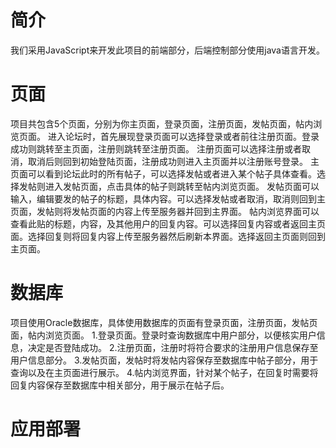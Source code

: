 # 简介
我们采用JavaScript来开发此项目的前端部分，后端控制部分使用java语言开发。
# 页面
项目共包含5个页面，分别为你主页面，登录页面，注册页面，发帖页面，帖内浏览页面。
进入论坛时，首先展现登录页面可以选择登录或者前往注册页面。登录成功则跳转至主页面，注册则跳转至注册页面。
注册页面可以选择注册或者取消，取消后则回到初始登陆页面，注册成功则进入主页面并以注册账号登录。
主页面可以看到论坛此时的所有帖子，可以选择发帖或者进入某个帖子具体查看。选择发帖则进入发帖页面，点击具体的帖子则跳转至帖内浏览页面。
发帖页面可以输入，编辑要发的帖子的标题，具体内容。可以选择发帖或者取消，取消则回到主页面，发帖则将发帖页面的内容上传至服务器并回到主界面。
帖内浏览界面可以查看此贴的标题，内容，及其他用户的回复内容。可以选择回复内容或者返回主页面。选择回复则将回复内容上传至服务器然后刷新本界面。选择返回主页面则回到主页面。
# 数据库
项目使用Oracle数据库，具体使用数据库的页面有登录页面，注册页面，发帖页面，帖内浏览页面。
1.登录页面。登录时查询数据库中用户部分，以便核实用户信息，决定是否登陆成功。
2.注册页面，注册时将符合要求的注册用户信息保存至用户信息部分。
3.发帖页面，发帖时将发帖内容保存至数据库中帖子部分，用于查询以及在主页面进行展示。
4.帖内浏览界面，针对某个帖子，在回复时需要将回复内容保存至数据库中相关部分，用于展示在帖子后。
# 应用部署
 
